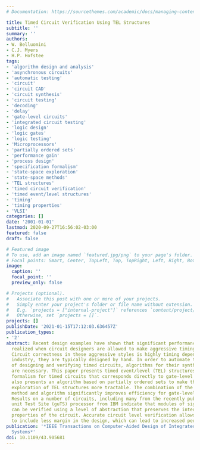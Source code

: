 ```yaml
---
# Documentation: https://sourcethemes.com/academic/docs/managing-content/

title: Timed Circuit Verification Using TEL Structures
subtitle: ''
summary: ''
authors:
- W. Belluomini
- C.J. Myers
- H.P. Hofstee
tags:
- 'algorithm design and analysis'
- 'asynchronous circuits'
- 'automatic testing'
- 'circuit'
- 'circuit CAD'
- 'circuit synthesis'
- 'circuit testing'
- 'decoding'
- 'delay'
- 'gate-level circuits'
- 'integrated circuit testing'
- 'logic design'
- 'logic gates'
- 'logic testing'
- 'Microprocessors'
- 'partially ordered sets'
- 'performance gain'
- 'process design'
- 'specification formalism'
- 'state-space exploration'
- 'state-space methods'
- 'TEL structures'
- 'timed circuit verification'
- 'timed event/level structures'
- 'timing'
- 'timing properties'
- 'VLSI'
categories: []
date: '2001-01-01'
lastmod: 2020-09-27T16:56:02-03:00
featured: false
draft: false

# Featured image
# To use, add an image named `featured.jpg/png` to your page's folder.
# Focal points: Smart, Center, TopLeft, Top, TopRight, Left, Right, BottomLeft, Bottom, BottomRight.
image:
  caption: ''
  focal_point: ''
  preview_only: false

# Projects (optional).
#   Associate this post with one or more of your projects.
#   Simply enter your project's folder or file name without extension.
#   E.g. `projects = ["internal-project"]` references `content/project/deep-learning/index.md`.
#   Otherwise, set `projects = []`.
projects: []
publishDate: '2021-01-15T17:12:03.636457Z'
publication_types:
- '2'
abstract: Recent design examples have shown that significant performance gains are
  realized when circuit designers are allowed to make aggressive timing assumptions.
  Circuit correctness in these aggressive styles is highly timing dependent and, in
  industry, they are typically designed by hand. In order to automate the process
  of designing and verifying timed circuits, algorithms for their synthesis and verification
  are necessary. This paper presents timed event/level (TEL) structures, a specification
  formalism for timed circuits that corresponds directly to gate-level circuits. It
  also presents an algorithm based on partially ordered sets to make the state-space
  exploration of TEL structures more tractable. The combination of the new specification
  method and algorithm significantly improves efficiency for gate-level timing verification.
  Results on a number of circuits, including many from the recently published gigahertz
  unit Test Site (guTS) processor from IBM indicate that modules of significant size
  can be verified using a level of abstraction that preserves the interesting timing
  properties of the circuit. Accurate circuit level verification allows the designer
  to include less margin in the design, which can lead to increased performance.
publication: '*IEEE Transactions on Computer-Aided Design of Integrated Circuits and
  Systems*'
doi: 10.1109/43.905681
---
```


